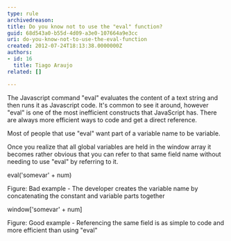 ```yaml
---
type: rule
archivedreason: 
title: Do you know not to use the "eval" function?
guid: 68d543a0-b55d-4d09-a3e0-107664a9e3cc
uri: do-you-know-not-to-use-the-eval-function
created: 2012-07-24T18:13:38.0000000Z
authors:
- id: 16
  title: Tiago Araujo
related: []

---
```


The Javascript command "eval" evaluates the content of a text string and then runs it as Javascript code. It's common to see it around, however "eval" is one of the most inefficient constructs that JavaScript has. There are always more efficient ways to code and get a direct reference.

<!--endintro-->

Most of people that use "eval" want part of a variable name to be variable.

Once you realize that all global variables are held in the window array it becomes rather obvious that you can refer to that same field name without needing to use "eval" by referring to it.


eval('somevar' + num)

Figure: Bad example - The developer creates the variable name by concatenating the constant and variable parts together

window['somevar' + num]

Figure: Good example - Referencing the same field is as simple to code and more efficient than using "eval"
